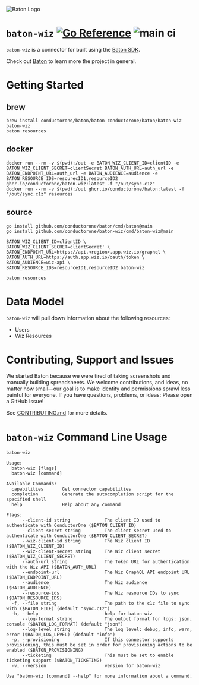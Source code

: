 ![Baton Logo](./docs/images/baton-logo.png)

# `baton-wiz` [![Go Reference](https://pkg.go.dev/badge/github.com/conductorone/baton-wiz.svg)](https://pkg.go.dev/github.com/conductorone/baton-wiz) ![main ci](https://github.com/conductorone/baton-wiz/actions/workflows/main.yaml/badge.svg)

`baton-wiz` is a connector for built using the [Baton SDK](https://github.com/conductorone/baton-sdk).

Check out [Baton](https://github.com/conductorone/baton) to learn more the project in general.

# Getting Started

## brew

```
brew install conductorone/baton/baton conductorone/baton/baton-wiz
baton-wiz
baton resources
```

## docker

```
docker run --rm -v $(pwd):/out -e BATON_WIZ_CLIENT_ID=clientID -e BATON_WIZ_CLIENT_SECRET=clientSecret BATON_AUTH_URL=auth_url -e BATON_ENDPOINT_URL=auth_url -e BATON_AUDIENCE=audience -e BATON_RESOURCE_IDS=resourecID1,resourceID2  ghcr.io/conductorone/baton-wiz:latest -f "/out/sync.c1z"
docker run --rm -v $(pwd):/out ghcr.io/conductorone/baton:latest -f "/out/sync.c1z" resources
```

## source

```
go install github.com/conductorone/baton/cmd/baton@main
go install github.com/conductorone/baton-wiz/cmd/baton-wiz@main

BATON_WIZ_CLIENT_ID=clientID \
BATON_WIZ_CLIENT_SECRET=clientSecret' \
BATON_ENDPOINT_URL=https://api.<region>.app.wiz.io/graphql \
BATON_AUTH_URL=https://auth.app.wiz.io/oauth/token \
BATON_AUDIENCE=wiz-api \
BATON_RESOURCE_IDS=resourceID1,resourceID2 baton-wiz

baton resources
```

# Data Model

`baton-wiz` will pull down information about the following resources:
- Users
- Wiz Resources

# Contributing, Support and Issues

We started Baton because we were tired of taking screenshots and manually
building spreadsheets. We welcome contributions, and ideas, no matter how
small&mdash;our goal is to make identity and permissions sprawl less painful for
everyone. If you have questions, problems, or ideas: Please open a GitHub Issue!

See [CONTRIBUTING.md](https://github.com/ConductorOne/baton/blob/main/CONTRIBUTING.md) for more details.

# `baton-wiz` Command Line Usage

```
baton-wiz

Usage:
  baton-wiz [flags]
  baton-wiz [command]

Available Commands:
  capabilities       Get connector capabilities
  completion         Generate the autocompletion script for the specified shell
  help               Help about any command

Flags:
      --client-id string             The client ID used to authenticate with ConductorOne ($BATON_CLIENT_ID)
      --client-secret string         The client secret used to authenticate with ConductorOne ($BATON_CLIENT_SECRET)
      --wiz-client-id string         The Wiz client ID ($BATON_WIZ_CLIENT_ID)
      --wiz-client-secret string     The Wiz client secret ($BATON_WIZ_CLIENT_SECRET)
      --auth-url string              The Token URL for authentication with the Wiz API ($BATON_AUTH_URL)
      --endpoint-url                 The Wiz GraphQL API endpoint URL ($BATON_ENDPOINT_URL)
      --audience                     The Wiz audience ($BATON_AUDIENCE)
      --resource-ids                 The Wiz resource IDs to sync  ($BATON_RESOURCE_IDS)
  -f, --file string                  The path to the c1z file to sync with ($BATON_FILE) (default "sync.c1z")
  -h, --help                         help for baton-wiz
      --log-format string            The output format for logs: json, console ($BATON_LOG_FORMAT) (default "json")
      --log-level string             The log level: debug, info, warn, error ($BATON_LOG_LEVEL) (default "info")
  -p, --provisioning                 If this connector supports provisioning, this must be set in order for provisioning actions to be enabled ($BATON_PROVISIONING)
      --ticketing                    This must be set to enable ticketing support ($BATON_TICKETING)
  -v, --version                      version for baton-wiz

Use "baton-wiz [command] --help" for more information about a command.
```
